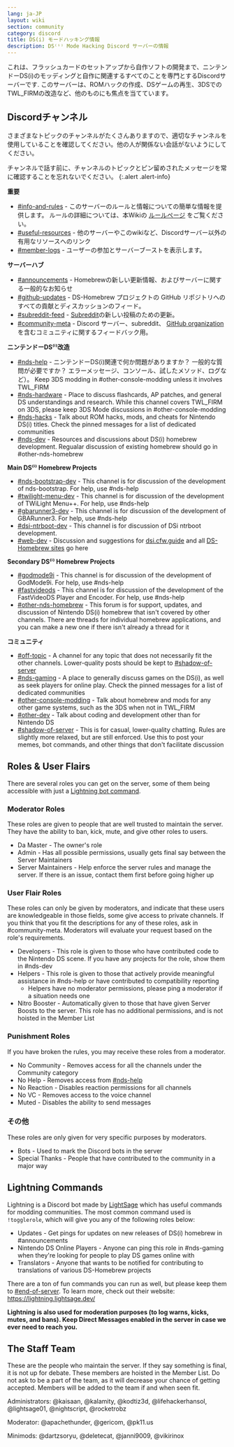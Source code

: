```yaml
---
lang: ja-JP
layout: wiki
section: community
category: discord
title: DS(i) モードハッキング情報
description: DS⁽ⁱ⁾ Mode Hacking Discord サーバーの情報
---
```


これは、フラッシュカードのセットアップから自作ソフトの開発まで、ニンテンドーDS(i)のモッディングと自作に関連するすべてのことを専門とするDiscordサーバーです. このサーバーは、ROMハックの作成、DSゲームの再生、3DSでのTWL_FIRMの改造など、他のものにも焦点を当てています。

## Discordチャンネル
さまざまなトピックのチャンネルがたくさんありますので、適切なチャンネルを使用していることを確認してください。他の人が関係ない会話がないようにしてください。

チャンネルで話す前に、チャンネルのトピックとピン留めされたメッセージを常に確認することを忘れないでください。
{:.alert .alert-info}

**重要**
- [#info-and-rules][info-and-rules] - このサーバーのルールと情報についての簡単な情報を提供します。 ルールの詳細については、本Wikiの [ルールページ](discord-rules) をご覧ください。
- [#useful-resources][useful-resources] - 他のサーバーやこのwikiなど、Discordサーバー以外の有用なリソースへのリンク
- [#member-logs][member-logs] - ユーザーの参加とサーバーブーストを表示します。

**サーバーハブ**
- [#announcements][announcements] - Homebrewの新しい更新情報、およびサーバーに関する一般的なお知らせ
- [#github-updates][github-updates] - DS-Homebrew プロジェクトの GitHub リポジトリへのすべての貢献とディスカッションのフィード。
- [#subreddit-feed][subreddit-feed] - [Subreddit](https://reddit.com/r/NDSBrew)の新しい投稿のための更新。
- [#community-meta][community-meta] - Discord サーバー、subreddit、 [GitHub organization](http://github.com/DS-Homebrew)を含むコミュニティに関するフィードバック用。

**ニンテンドーDS⁽ⁱ⁾改造**
- [#nds-help][nds-help] - ニンテンドーDS(i)関連で何か問題がありますか？ 一般的な質問が必要ですか？ エラーメッセージ、コンソール、試したメソッド、ログなど）。 Keep 3DS modding in #other-console-modding unless it involves TWL_FIRM
- [#nds-hardware][nds-hardware] - Place to discuss flashcards, AP patches, and general DS understandings and research. While this channel covers TWL_FIRM on 3DS, please keep 3DS Mode discussions in #other-console-modding
- [#nds-hacks][nds-hacks] - Talk about ROM hacks, mods, and cheats for Nintendo DS(i) titles. Check the pinned messages for a list of dedicated communities
- [#nds-dev][nds-dev] - Resources and discussions about DS(i) homebrew development. Regualar discussion of existing homebrew should go in #other-nds-homebrew

**Main DS⁽ⁱ⁾ Homebrew Projects**
- [#nds-bootstrap-dev][nds-bootstrap-dev] - This channel is for discussion of the development of nds-bootstrap. For help, use #nds-help
- [#twilight-menu-dev][twilight-menu-dev] - This channel is for discussion of the development of TWiLight Menu++. For help, use #nds-help
- [#gbarunner3-dev][gbarunner3-dev] - This channel is for discussion of the development of GBARunner3. For help, use #nds-help
- [#dsi-ntrboot-dev][dsi-ntrboot-dev] - This channel is for discussion of DSi ntrboot development.
- [#web-dev][web-dev] - Discussion and suggestions for [dsi.cfw.guide](https://dsi.cfw.guide/) and all [DS-Homebrew sites](https://ds-homebrew.com/) go here

**Secondary DS⁽ⁱ⁾ Homebrew Projects**
- [#godmode9i][godmode9i] - This channel is for discussion of the development of GodMode9i. For help, use #nds-help
- [#fastvideods][fastvideods] - This channel is for discussion of the development of the FastVideoDS Player and Encoder. For help, use #nds-help
- [#other-nds-homebrew][other-nds-homebrew] - This forum is for support, updates, and discussion of Nintendo DS(i) homebrew that isn't covered by other channels. There are threads for individual homebrew applications, and you can make a new one if there isn't already a thread for it

**コミュニティ**
- [#off-topic][off-topic] - A channel for any topic that does not necessarily fit the other channels. Lower-quality posts should be kept to [#shadow-of-server](end-of-server)
- [#nds-gaming][nds-gaming] - A place to generally discuss games on the DS(i), as well as seek players for online play. Check the pinned messages for a list of dedicated communities
- [#other-console-modding][other-console-modding] - Talk about homebrew and mods for any other game systems, such as the 3DS when not in TWL_FIRM
- [#other-dev][other-dev] - Talk about coding and development other than for Nintendo DS
- [#shadow-of-server][end-of-server] - This is for casual, lower-quality chatting. Rules are slightly more relaxed, but are still enforced. Use this to post your memes, bot commands, and other things that don't facilitate discussion

## Roles & User Flairs
There are several roles you can get on the server, some of them being accessible with just a [Lightning bot command](#lightning-commands).

### Moderator Roles
These roles are given to people that are well trusted to maintain the server. They have the ability to ban, kick, mute, and give other roles to users.

- Da Master - The owner's role
- Admin - Has all possible permissions, usually gets final say between the Server Maintainers
- Server Maintainers - Help enforce the server rules and manage the server. If there is an issue, contact them first before going higher up

### User Flair Roles
These roles can only be given by moderators, and indicate that these users are knowledgeable in those fields, some give access to private channels. If you think that you fit the descriptions for any of these roles, ask in #community-meta. Moderators will evaluate your request based on the role's requirements.

- Developers - This role is given to those who have contributed code to the Nintendo DS scene. If you have any projects for the role, show them in #nds-dev
- Helpers - This role is given to those that actively provide meaningful assistance in #nds-help or have contributed to compatibility reporting
    - Helpers have no moderator permissions, please ping a moderator if a situation needs one
- Nitro Booster - Automatically given to those that have given Server Boosts to the server. This role has no additional permissions, and is not hoisted in the Member List

### Punishment Roles
If you have broken the rules, you may receive these roles from a moderator.

- No Community - Removes access for all the channels under the Community category
- No Help - Removes access from [#nds-help][nds-help]
- No Reaction - Disables reaction permissions for all channels
- No VC - Removes access to the voice channel
- Muted - Disables the ability to send messages

### その他
These roles are only given for very specific purposes by moderators.

- Bots - Used to mark the Discord bots in the server
- Special Thanks - People that have contributed to the community in a major way

## Lightning Commands
Lightning is a Discord bot made by [LightSage](https://github.com/LightSage) which has useful commands for modding communities. The most common command used is `!togglerole`, which will give you any of the following roles below:

- Updates - Get pings for updates on new releases of DS(i) homebrew in #announcements
- Nintendo DS Online Players - Anyone can ping this role in #nds-gaming when they're looking for people to play DS games online with
- Translators - Anyone that wants to be notified for contributing to translations of various DS-Homebrew projects

There are a ton of fun commands you can run as well, but please keep them to [#end-of-server][end-of-server]. To learn more, check out their website: <https://lightning.lightsage.dev/>

**Lightning is also used for moderation purposes (to log warns, kicks, mutes, and bans). Keep Direct Messages enabled in the server in case we ever need to reach you.**

## The Staff Team
These are the people who maintain the server. If they say something is final, it is not up for debate. These members are hoisted in the Member List. Do not ask to be a part of the team, as it will decrease your chance of getting accepted. Members will be added to the team if and when seen fit.

Administrators: @kaisaan, @kalamity, @kodtiz3d, @lifehackerhansol, @lightsage01, @nightscript, @rocketrobz

Moderator: @apachethunder, @gericom, @pk11.us

Minimods: @dartzsoryu, @deletecat, @janni9009, @vikirinox

<!-- Discord channel links -->
[info-and-rules]: https://discord.com/channels/283769550611152897/626620520330428436
[useful-resources]: https://discord.com/channels/283769550611152897/638041441079263283
[member-logs]: https://discord.com/channels/283769550611152897/677714673663082529

[announcements]: https://discord.com/channels/283769550611152897/283771381735489537
[github-updates]: https://discord.com/channels/283769550611152897/450065134191116290
[subreddit-feed]: https://discord.com/channels/283769550611152897/869830055377928243
[community-meta]: https://discord.com/channels/283769550611152897/715651368391671919

[nds-help]: https://discord.com/channels/283769550611152897/332961165829210117
[nds-hardware]: https://discord.com/channels/283769550611152897/547986366357700620
[nds-hacks]: https://discord.com/channels/283769550611152897/356988919738400768
[nds-dev]: https://discord.com/channels/283769550611152897/835273459339624499

[nds-bootstrap-dev]: https://discord.com/channels/283769550611152897/283769550611152897
[twilight-menu-dev]: https://discord.com/channels/283769550611152897/489307733074640926
[gbarunner3-dev]: https://discord.com/channels/283769550611152897/620310871800807466
[dsi-ntrboot-dev]: https://discord.com/channels/283769550611152897/1193678677666431097
[web-dev]: https://discord.com/channels/283769550611152897/744649302567157800

[godmode9i]: https://discord.com/channels/283769550611152897/497960894660083732
[fastvideods]: https://discord.com/channels/283769550611152897/1021121766585806989
[other-nds-homebrew]: https://discord.com/channels/283769550611152897/1025388133388394547

[off-topic]: https://discord.com/channels/283769550611152897/286686210225864725
[nds-gaming]: https://discord.com/channels/283769550611152897/668680785154408448
[other-console-modding]: https://discord.com/channels/283769550611152897/653706029736919051
[other-dev]: https://discord.com/channels/283769550611152897/1169696607294468177
[end-of-server]: https://discord.com/channels/283769550611152897/283770736215195648
[end-of-server]: https://discord.com/channels/283769550611152897/283770736215195648
